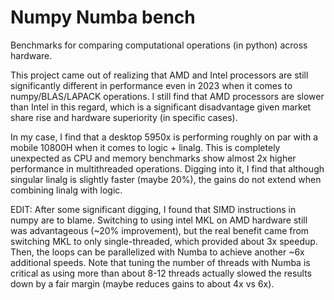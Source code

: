 # Numpy Numba bench
Benchmarks for comparing computational operations (in python) across hardware.

This project came out of realizing that AMD and Intel processors are still significantly different in performance even in 2023 when it comes to numpy/BLAS/LAPACK operations. I still find that AMD processors are slower than Intel in this regard, which is a significant disadvantage given market share rise and hardware superiority (in specific cases).

In my case, I find that a desktop 5950x is performing roughly on par with a mobile 10800H when it comes to logic + linalg. This is completely unexpected as CPU and memory benchmarks show almost 2x higher performance in multithreaded operations. Digging into it, I find that although singular linalg is slightly faster (maybe 20%), the gains do not extend when combining linalg with logic. 








EDIT: After some significant digging, I found that SIMD instructions in numpy are to blame. Switching to using intel MKL on AMD hardware still was advantageous (~20% improvement), but the real benefit came from switching MKL to only single-threaded, which provided about 3x speedup. Then, the loops can be parallelized with Numba to achieve another ~6x additional speeds. Note that tuning the number of threads with Numba is critical as using more than about 8-12 threads actually slowed the results down by a fair margin (maybe reduces gains to about 4x vs 6x).
